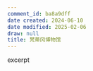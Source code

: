 ```yaml
---
comment_id: ba8a9dff
date created: 2024-06-10
date modified: 2025-02-06
draw: null
title: 梵蒂冈博物馆
---
```

excerpt

<!-- more -->
